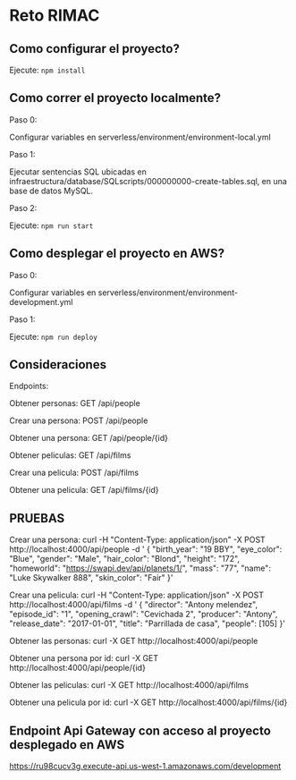# Reto RIMAC

## Como configurar el proyecto?

Ejecute: `npm install`

## Como correr el proyecto localmente?

Paso 0:

Configurar variables en serverless/environment/environment-local.yml

Paso 1:

Ejecutar sentencias SQL ubicadas en infraestructura/database/SQLscripts/000000000-create-tables.sql, en una base de datos MySQL.


Paso 2:

Ejecute: `npm run start`

## Como desplegar el proyecto en AWS?

Paso 0:

Configurar variables en serverless/environment/environment-development.yml

Paso 1:

Ejecute: `npm run deploy`


## Consideraciones

Endpoints: 

Obtener personas:
GET /api/people

Crear una persona:
POST /api/people

Obtener una persona:
GET /api/people/{id}

Obtener peliculas: 
GET /api/films

Crear una pelicula:
POST /api/films

Obtener una pelicula:
GET /api/films/{id}

## PRUEBAS


Crear una persona:
curl -H "Content-Type: application/json" -X POST http://localhost:4000/api/people -d '
{
    "birth_year": "19 BBY",
    "eye_color": "Blue",
    "gender": "Male",
    "hair_color": "Blond",
    "height": "172",
    "homeworld": "https://swapi.dev/api/planets/1/",
    "mass": "77",
    "name": "Luke Skywalker 888",
    "skin_color": "Fair"
}'

Crear una pelicula:
curl -H "Content-Type: application/json" -X POST http://localhost:4000/api/films -d '
{
    "director": "Antony melendez",
    "episode_id": "1",
    "opening_crawl": "Cevichada 2",
    "producer": "Antony",
    "release_date": "2017-01-01",
    "title": "Parrillada de casa",
    "people": [105]
}'

Obtener las personas:
curl -X GET http://localhost:4000/api/people

Obtener una persona por id:
curl -X GET http://localhost:4000/api/people/{id}

Obtener las peliculas:
curl -X GET http://localhost:4000/api/films

Obtener una pelicula por id:
curl -X GET http://localhost:4000/api/films/{id}


## Endpoint Api Gateway con acceso al proyecto desplegado en AWS

https://ru98cucv3g.execute-api.us-west-1.amazonaws.com/development
